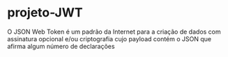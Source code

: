 # projeto-JWT
O JSON Web Token é um padrão da Internet para a criação de dados com assinatura opcional e/ou criptografia cujo payload contém o JSON que afirma algum número de declarações
